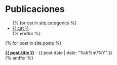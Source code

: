 # Publicaciones

<ul>
{% for cat in site.categories %}
    <li><a href="{{ cat }}">{{ cat }}</a></li>
{% endfor %}
</ul>

{% for post in site.posts %}
  <article>
    <b><a href="{{ post.url }}">{{ post.title }}</a></b> - 
    <time datetime="{{ post.date | date: "%Y-%m-%d" }}">{{ post.date | date: "%d/%m/%Y" }}</time>
  </article>
{% endfor %}